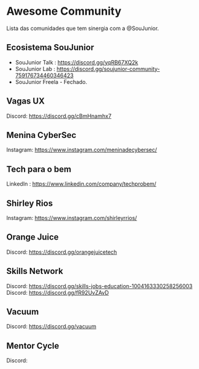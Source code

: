# Awesome Community  
Lista das comunidades que tem sinergia com a @SouJunior.

## Ecosistema SouJunior  
* SouJunior Talk : https://discord.gg/yqRB67XQ2k
* SouJunior Lab : https://discord.gg/soujunior-community-759176734460346423
* SouJunior Freela - Fechado.

## Vagas UX  
Discord: https://discord.gg/cBmHnamhx7
 
## Menina CyberSec  
Instagram: https://www.instagram.com/meninadecybersec/

## Tech para o bem 	
LinkedIn : https://www.linkedin.com/company/techprobem/

## Shirley Rios 	
Instagram: https://www.instagram.com/shirleyrrios/

## Orange Juice  
Discord:  https://discord.gg/orangejuicetech

## Skills Network  
Discord: https://discord.gg/skills-jobs-education-1004163330258256003   
Discord: https://discord.gg/fR92UvZAvD  

## Vacuum  
Discord: https://discord.gg/vacuum

## Mentor Cycle
Discord:
